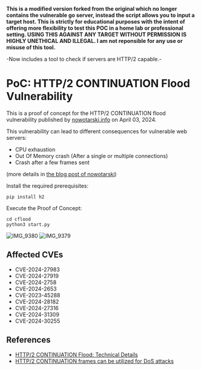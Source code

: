 
**This is a modified version forked from the original which no longer contains the vulnerable go server, instead the script allows you to input a target host. This is strictly for educational purposes with the intent of offering more flexibility to test this POC in a home lab or professional setting. USING THIS AGAINST ANY TARGET WITHOUT PERMISSION IS HIGHLY UNETHICAL AND ILLEGAL. I am not reponsible for any use or misuse of this tool.**

-Now includes a tool to check if servers are HTTP/2 capable.-


# PoC: HTTP/2 CONTINUATION Flood Vulnerability
This is a proof of concept for the HTTP/2 CONTINUATION flood vulnerability published by 
[nowotarski.info](https://nowotarski.info/) on April 03, 2024.  

This vulnerability can lead to different consequences for vulnerable web servers:
- CPU exhaustion
- Out Of Memory crash (After a single or multiple connections)
- Crash after a few frames sent  

(more details in [the blog post of nowotarski](
https://nowotarski.info/http2-continuation-flood-technical-details/))


Install the required prerequisites:
```shell
pip install h2
```

Execute the Proof of Concept:
```shell
cd cflood
python3 start.py
```

![IMG_9380](https://github.com/user-attachments/assets/db8854b6-9a19-4556-8a5f-b651758ff2b4)
![IMG_9379](https://github.com/user-attachments/assets/24085cef-e437-4e65-b2e5-242bfb603148)


## Affected CVEs
- CVE-2024-27983
- CVE-2024-27919
- CVE-2024-2758
- CVE-2024-2653
- CVE-2023-45288
- CVE-2024-28182
- CVE-2024-27316
- CVE-2024-31309
- CVE-2024-30255

## References
- [HTTP/2 CONTINUATION Flood: Technical Details](https://nowotarski.info/http2-continuation-flood-technical-details/)
- [HTTP/2 CONTINUATION frames can be utilized for DoS attacks](https://kb.cert.org/vuls/id/421644)
